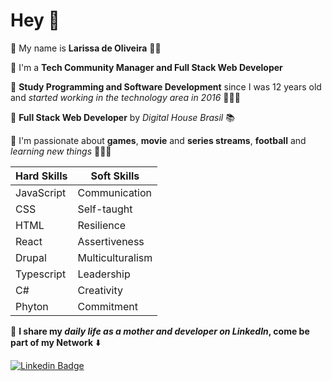 # Hey 👋

🔹 My name is **Larissa de Oliveira** 👩🏻 

🔹 I'm a **Tech Community Manager and Full Stack Web Developer** 

🔹 **Study Programming and Software Development** since I was 12 years old and *started working in the technology area in 2016* 👩🏻‍💻

🔹 **Full Stack Web Developer** by *Digital House Brasil* 📚

🔹 I'm passionate about **games**, **movie** and **series streams**, **football** and *learning new things* 💁🏻‍♀️

|Hard Skills | Soft Skills |
|--|--|
| JavaScript | Communication |
| CSS | Self-taught |
| HTML| Resilience |
|React| Assertiveness |
| Drupal | Multiculturalism |
| Typescript | Leadership |
| C# | Creativity |
| Phyton | Commitment |

📍 **I share my *daily life as a mother and developer on LinkedIn*, come be part of my Network** ⬇️

[![Linkedin Badge](https://img.shields.io/badge/-LinkedIn-blue?style=flat-square&logo=Linkedin&logoColor=white&link=https://www.linkedin.com/in/isadora-rodrigues-stangarlin-48402b141/)](https://www.linkedin.com/in/larideoliiveira//)
